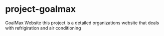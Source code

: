 # project-goalmax
GoalMax Website
this project is a detailed organizations website that deals with refrigiration and air conditioning

